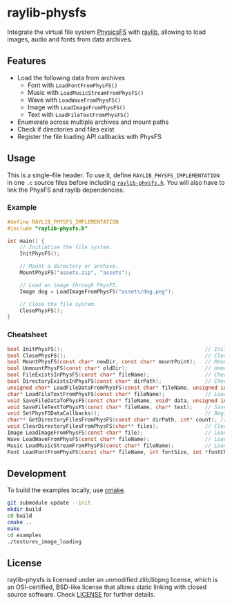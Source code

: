 # raylib-physfs

Integrate the virtual file system [PhysicsFS](https://icculus.org/physfs/) with [raylib](https://www.raylib.com/), allowing to load images, audio and fonts from data archives.

## Features

- Load the following data from archives
    - Font with `LoadFontFromPhysFS()`
    - Music with `LoadMusicStreamFromPhysFS()`
    - Wave with `LoadWaveFromPhysFS()`
    - Image with `LoadImageFromPhysFS()`
    - Text with `LoadFileTextFromPhysFS()`
- Enumerate across multiple archives and mount paths
- Check if directories and files exist
- Register the file loading API callbacks with PhysFS

## Usage

This is a single-file header. To use it, define `RAYLIB_PHYSFS_IMPLEMENTATION` in one `.c` source files before including [`raylib-physfs.h`](include/raylib-physfs.h). You will also have to link the PhysFS and raylib dependencies.

### Example

``` c
#define RAYLIB_PHYSFS_IMPLEMENTATION
#include "raylib-physfs.h"

int main() {
    // Initiatize the file system.
    InitPhysFS();

    // Mount a directory or archive.
    MountPhysFS("assets.zip", "assets");

    // Load an image through PhysFS.
    Image dog = LoadImageFromPhysFS("assets/dog.png");

    // Close the file system.
    ClosePhysFS();
}
```

### Cheatsheet

``` c
bool InitPhysFS();                                              // Initialize the PhysFS file system
bool ClosePhysFS();                                             // Close the PhysFS file system
bool MountPhysFS(const char* newDir, const char* mountPoint);   // Mount the given directory at a mount point
bool UnmountPhysFS(const char* oldDir);                         // Unmounts the given directory
bool FileExistsInPhysFS(const char* fileName);                  // Check if the given file exists in PhysFS
bool DirectoryExistsInPhysFS(const char* dirPath);              // Check if the given directory exists in PhysFS
unsigned char* LoadFileDataFromPhysFS(const char* fileName, unsigned int* bytesRead); // Load a data buffer from PhysFS (memory should be freed)
char* LoadFileTextFromPhysFS(const char* fileName);             // Load text from a file (memory should be freed)
void SaveFileDataToPhysFS(const char* fileName, void* data, unsigned int bytesToWrite); // Save the given file data in PhysFS
void SaveFileTextToPhysFS(const char* fileName, char* text);    // Save the given file text in PhysFS
void SetPhysFSDataCallbacks();                                  // Register all the PhysFS load/save file callbacks
char** GetDirectoryFilesFromPhysFS(const char* dirPath, int* count); // Get filenames in a directory path (memory should be freed)
void ClearDirectoryFilesFromPhysFS(char** files);               // Clear directory files paths buffers (free memory)
Image LoadImageFromPhysFS(const char* file);                    // Load an image from PhysFS
Wave LoadWaveFromPhysFS(const char* fileName);                  // Load wave data from PhysFS
Music LoadMusicStreamFromPhysFS(const char* fileName);          // Load music data from PhysFS
Font LoadFontFromPhysFS(const char* fileName, int fontSize, int *fontChars, int charsCount); // Load a font from PhysFS
```

## Development

To build the examples locally, use [cmake](https://cmake.org/).

``` bash
git submodule update --init
mkdir build
cd build
cmake ..
make
cd examples
./textures_image_loading
```

## License

raylib-physfs is licensed under an unmodified zlib/libpng license, which is an OSI-certified, BSD-like license that allows static linking with closed source software. Check [LICENSE](LICENSE) for further details.
